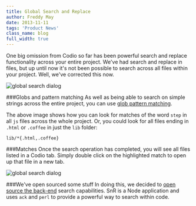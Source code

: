 ```yaml
---
title: Global Search and Replace
author: Freddy May
date: 2013-11-11
tags: 'Product News'
class_name: blog
full_width: true
---
```


One big omission from Codio so far has been powerful search and replace functionality across your entire project. We've had search and replace in files, but up until now it's not been possible to search across all files within your project. Well, we've corrected this now.

![global search dialog](blog/global-search.png)

###Globs and pattern matching
As well as being able to search on simple strings across the entire project, you can use [glob pattern matching](/docs/ide/code-editor/search-replace).

The above image shows how you can look for matches of the word `step` in all `js` files across the whole project. Or, you could look for all files ending in `.html` or `.coffee` in just the `lib` folder:

  `lib/*{.html,.coffee}`

###Matches
Once the search operation has completed, you will see all files listed in a Codio tab. Simply double click on the highlighted match to open up that file in a new tab.

![global search dialog](blog/search-matches.png)

###We've open sourced some stuff
In doing this, we decided to [open source the back-end](/blog/2013/11/snr/) search capabilities. SnR is a Node application and uses `ack` and `perl` to provide a powerful way to search within code.